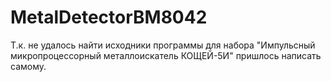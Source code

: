 # MetalDetectorBM8042

Т.к. не удалось найти исходники программы для набора "Импульсный микропроцессорный металлоискатель КОЩЕЙ-5И" пришлось написать самому.
